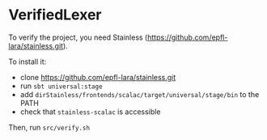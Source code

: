 # VerifiedLexer

To verify the project, you need Stainless (https://github.com/epfl-lara/stainless.git).

To install it:
- clone https://github.com/epfl-lara/stainless.git
- run `sbt universal:stage`
- add `dirStainless/frontends/scalac/target/universal/stage/bin` to the PATH
- check that `stainless-scalac` is accessible

Then, run `src/verify.sh`
